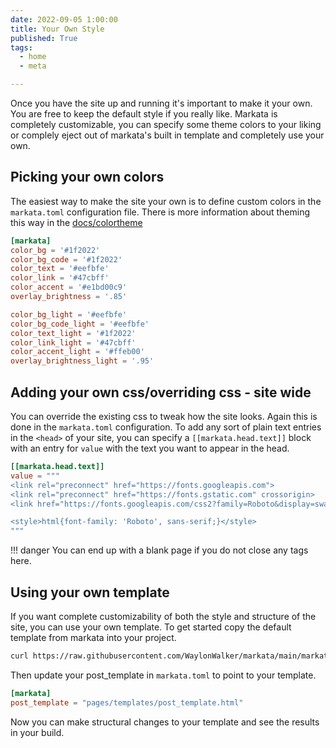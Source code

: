 ```yaml
---
date: 2022-09-05 1:00:00
title: Your Own Style
published: True
tags:
  - home
  - meta

---
```


Once you have the site up and running it's important to make it your own.  You
are free to keep the default style if you really like.  Markata is completely
customizable, you can specify some theme colors to your liking or complely
eject out of markata's built in template and completely use your own.


## Picking your own colors

The easiest way to make the site your own is to define custom colors in the
`markata.toml` configuration file.  There is more information about theming
this way in the [docs/colortheme](https://markata.dev/color-theme/)

```toml
[markata]
color_bg = '#1f2022'
color_bg_code = '#1f2022'
color_text = '#eefbfe'
color_link = '#47cbff' 
color_accent = '#e1bd00c9'
overlay_brightness = '.85'

color_bg_light = '#eefbfe'
color_bg_code_light = '#eefbfe'
color_text_light = '#1f2022'
color_link_light = '#47cbff' 
color_accent_light = '#ffeb00'
overlay_brightness_light = '.95'
```

## Adding your own css/overriding css - site wide

You can override the existing css to tweak how the site looks.  Again this is
done in the `markata.toml` configuration.  To add any sort of plain text
entries in the `<head>` of your site, you can specify a `[[markata.head.text]]`
block with an entry for `value` with the text you want to appear in the head.

``` toml
[[markata.head.text]]
value = """
<link rel="preconnect" href="https://fonts.googleapis.com">
<link rel="preconnect" href="https://fonts.gstatic.com" crossorigin>
<link href="https://fonts.googleapis.com/css2?family=Roboto&display=swap" rel="stylesheet">

<style>html{font-family: 'Roboto', sans-serif;}</style>
"""
```

!!! danger
    You can end up with a blank page if you do not close any tags here.

## Using your own template

If you want complete customizability of both the style and structure of the
site, you can use your own template.  To get started copy the default template
from markata into your project.

``` bash
curl https://raw.githubusercontent.com/WaylonWalker/markata/main/markata/plugins/default_post_template.html > pages/templates/post_template.html
```

Then update your post_template in `markata.toml` to point to your template.

``` toml
[markata]
post_template = "pages/templates/post_template.html"
```

Now you can make structural changes to your template and see the results in your build.
